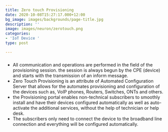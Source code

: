 ```yaml
---
title: Zero touch Provisioning
date: 2020-10-08T15:27:17.000+12:00
bg_image: images/backgrounds/page-title.jpg
description: ''
image: images/neuron/zerotouch.png
categories:
- 'IoT Device '
type: post

---
```

### 

* All communication and operations are performed in the field of the provisioning session. the session is always begun by the CPE (device) and starts with the transmission of an inform message.
* Zero Touch Provisioning is an attribute of Automated Configuration Server that allows for the automates provisioning and configuration of the devices such as, VoIP phones, Routers, Switches, ONTs and others.
* the Provisioning portal enables non-technical subscribers to smoothly install and have their devices configured automatically as well as auto-activate the additional services, without the help of technician or help desk.
* The subscribers only need to connect the device to the broadband line connection and everything will be configured automatically. 